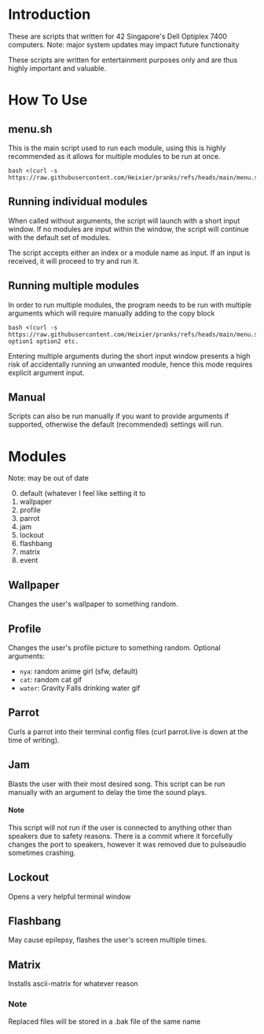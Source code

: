 # Introduction
These are scripts that written for 42 Singapore's Dell Optiplex 7400 computers. Note: major system updates may impact future functionaity

These scripts are written for entertainment purposes only and are thus highly important and valuable.

# How To Use
## menu.sh
This is the main script used to run each module, using this is highly recommended as it allows for multiple modules to be run at once.

    bash <(curl -s https://raw.githubusercontent.com/Heixier/pranks/refs/heads/main/menu.sh)

## Running individual modules

When called without arguments, the script will launch with a short input window. If no modules are input within the window, the script will continue with the default set of modules.

The script accepts either an index or a module name as input. If an input is received, it will proceed to try and run it.

## Running multiple modules

In order to run multiple modules, the program needs to be run with multiple arguments which will require manually adding to the copy block

	bash <(curl -s https://raw.githubusercontent.com/Heixier/pranks/refs/heads/main/menu.sh) option1 option2 etc.
Entering multiple arguments during the short input window presents a high risk of accidentally running an unwanted module, hence this mode requires explicit argument input.

## Manual
Scripts can also be run manually if you want to provide arguments if supported, otherwise the default (recommended) settings will run.

# Modules
Note: may be out of date

0. default (whatever I feel like setting it to
1. wallpaper
2. profile
3. parrot
4. jam
5. lockout
6. flashbang
7. matrix
8. event

## Wallpaper
Changes the user's wallpaper to something random.

## Profile
Changes the user's profile picture to something random. 
Optional arguments:

* `nya`: random anime girl (sfw, default)
* `cat`: random cat gif
* `water`: Gravity Falls drinking water gif

## Parrot
Curls a parrot into their terminal config files (curl parrot.live is down at the time of writing).

## Jam
Blasts the user with their most desired song. This script can be run manually with an argument to delay the time the sound plays.
#### Note
This script will not run if the user is connected to anything other than speakers due to safety reasons. There is a commit where it forcefully changes the port to speakers, however it was removed due to pulseaudio sometimes crashing.

## Lockout
Opens a very helpful terminal window

## Flashbang
May cause epilepsy, flashes the user's screen multiple times.

## Matrix
Installs ascii-matrix for whatever reason

### Note
Replaced files will be stored in a .bak file of the same name

